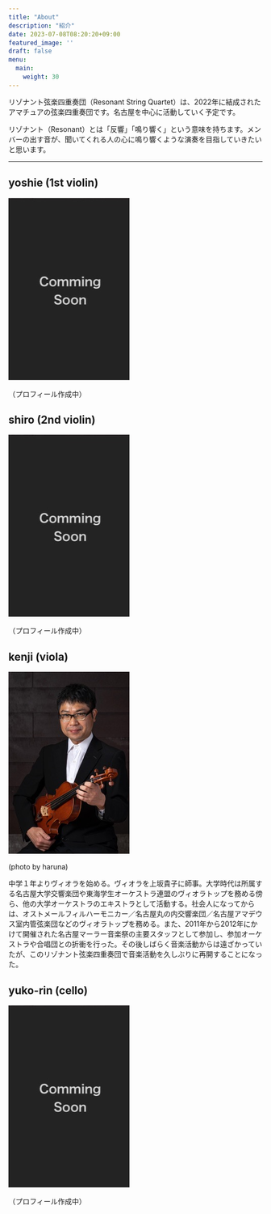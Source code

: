 ```yaml
---
title: "About"
description: "紹介"
date: 2023-07-08T08:20:20+09:00
featured_image: ''
draft: false
menu:
  main:
    weight: 30
---
```


リゾナント弦楽四重奏団（Resonant String Quartet）は、2022年に結成されたアマチュアの弦楽四重奏団です。名古屋を中心に活動していく予定です。

リゾナント（Resonant）とは「反響」「鳴り響く」という意味を持ちます。メンバーの出す音が、聞いてくれる人の心に鳴り響くような演奏を目指していきたいと思います。

---

## yoshie (1st violin)

![yoshie](comming-soon.jpeg) 

（プロフィール作成中）

## shiro (2nd violin)

![shiro](comming-soon.jpeg) 

（プロフィール作成中）

## kenji (viola)

![kenji](kenji-haruna.jpeg) 

(photo by haruna)

中学１年よりヴィオラを始める。ヴィオラを上坂貴子に師事。大学時代は所属する名古屋大学交響楽団や東海学生オーケストラ連盟のヴィオラトップを務める傍ら、他の大学オーケストラのエキストラとして活動する。社会人になってからは、オストメールフィルハーモニカー／名古屋丸の内交響楽団／名古屋アマデウス室内管弦楽団などのヴィオラトップを務める。また、2011年から2012年にかけて開催された名古屋マーラー音楽祭の主要スタッフとして参加し、参加オーケストラや合唱団との折衝を行った。その後しばらく音楽活動からは遠ざかっていたが、このリゾナント弦楽四重奏団で音楽活動を久しぶりに再開することになった。

## yuko-rin (cello)

![yuko-rin](comming-soon.jpeg)

（プロフィール作成中）
